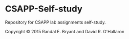 # CSAPP-Self-study

Repository for CSAPP lab assignments self-study.

Copyright © 2015 Randal E. Bryant and David R. O'Hallaron
